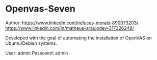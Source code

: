 # Openvas-Seven
Author:
https://www.linkedin.com/in/lucas-morais-890073203/
https://www.linkedin.com/in/matheus-araujodev-317326248/

Developed with the goal of automating the installation of OpenVAS on Ubuntu/Debian systems.

User: admin
Passowrd: admin